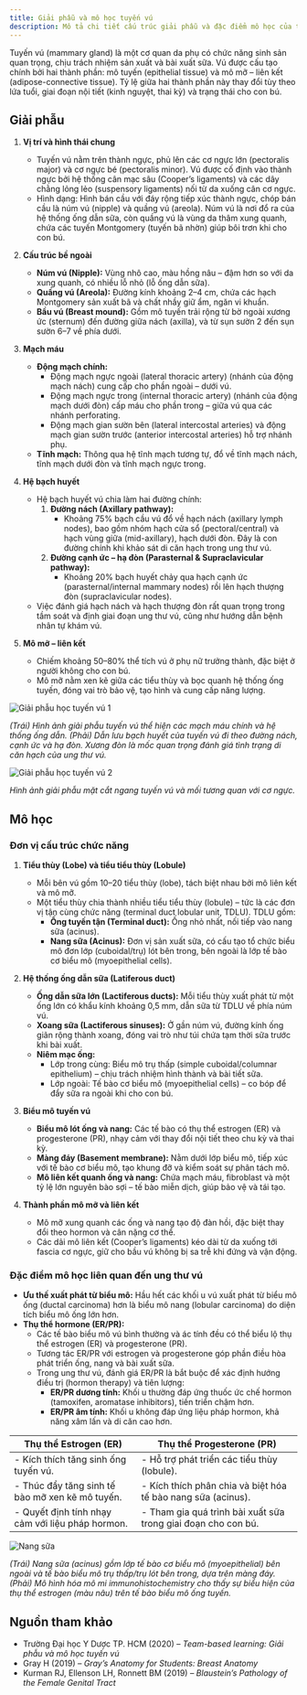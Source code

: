 ```yaml
---
title: Giải phẫu và mô học tuyến vú
description: Mô tả chi tiết cấu trúc giải phẫu và đặc điểm mô học của tuyến vú, bao gồm thành phần mô, mạch máu, hệ bạch huyết, và các đơn vị chức năng chịu tác động của hormone.
---
```


Tuyến vú (mammary gland) là một cơ quan da phụ có chức năng sinh sản quan trọng, chịu trách nhiệm sản xuất và bài xuất sữa. Vú được cấu tạo chính bởi hai thành phần: mô tuyến (epithelial tissue) và mô mỡ – liên kết (adipose-connective tissue). Tỷ lệ giữa hai thành phần này thay đổi tùy theo lứa tuổi, giai đoạn nội tiết (kinh nguyệt, thai kỳ) và trạng thái cho con bú.

## Giải phẫu

1. **Vị trí và hình thái chung**  
   - Tuyến vú nằm trên thành ngực, phủ lên các cơ ngực lớn (pectoralis major) và cơ ngực bé (pectoralis minor). Vú được cố định vào thành ngực bởi hệ thống cân mạc sâu (Cooper’s ligaments) và các dây chằng lỏng lẻo (suspensory ligaments) nối từ da xuống cân cơ ngực.  
   - Hình dạng: Hình bán cầu với đáy rộng tiếp xúc thành ngực, chóp bán cầu là núm vú (nipple) và quầng vú (areola). Núm vú là nơi đổ ra của hệ thống ống dẫn sữa, còn quầng vú là vùng da thâm xung quanh, chứa các tuyến Montgomery (tuyến bã nhờn) giúp bôi trơn khi cho con bú.  

2. **Cấu trúc bề ngoài**  
   - **Núm vú (Nipple):** Vùng nhô cao, màu hồng nâu – đậm hơn so với da xung quanh, có nhiều lỗ nhỏ (lỗ ống dẫn sữa).  
   - **Quầng vú (Areola):** Đường kính khoảng 2–4 cm, chứa các hạch Montgomery sản xuất bã và chất nhầy giữ ẩm, ngăn vi khuẩn.  
   - **Bầu vú (Breast mound):** Gồm mô tuyến trải rộng từ bờ ngoài xương ức (sternum) đến đường giữa nách (axilla), và từ sụn sườn 2 đến sụn sườn 6–7 về phía dưới.  

3. **Mạch máu**  
   - **Động mạch chính:**  
     - Động mạch ngực ngoài (lateral thoracic artery) (nhánh của động mạch nách) cung cấp cho phần ngoài – dưới vú.  
     - Động mạch ngực trong (internal thoracic artery) (nhánh của động mạch dưới đòn) cấp máu cho phần trong – giữa vú qua các nhánh perforating.  
     - Động mạch gian sườn bên (lateral intercostal arteries) và động mạch gian sườn trước (anterior intercostal arteries) hỗ trợ nhánh phụ.  
   - **Tĩnh mạch:** Thông qua hệ tĩnh mạch tương tự, đổ về tĩnh mạch nách, tĩnh mạch dưới đòn và tĩnh mạch ngực trong.

4. **Hệ bạch huyết**  
   - Hệ bạch huyết vú chia làm hai đường chính:  
     1. **Đường nách (Axillary pathway):**  
        - Khoảng 75% bạch cầu vú đổ về hạch nách (axillary lymph nodes), bao gồm nhóm hạch cửa sổ (pectoral/central) và hạch vùng giữa (mid-axillary), hạch dưới đòn. Đây là con đường chính khi khảo sát di căn hạch trong ung thư vú.  
     2. **Đường cạnh ức – hạ đòn (Parasternal & Supraclavicular pathway):**  
        - Khoảng 20% bạch huyết chảy qua hạch cạnh ức (parasternal/internal mammary nodes) rồi lên hạch thượng đòn (supraclavicular nodes).  
   - Việc đánh giá hạch nách và hạch thượng đòn rất quan trọng trong tầm soát và định giai đoạn ung thư vú, cũng như hướng dẫn bệnh nhân tự khám vú.

5. **Mô mỡ – liên kết**  
   - Chiếm khoảng 50–80% thể tích vú ở phụ nữ trưởng thành, đặc biệt ở người không cho con bú.  
   - Mô mỡ nằm xen kẽ giữa các tiểu thùy và bọc quanh hệ thống ống tuyến, đóng vai trò bảo vệ, tạo hình và cung cấp năng lượng.

![Giải phẫu học tuyến vú 1](../../../../assets/phu-khoa/giai-phau-va-mo-hoc-tuyen-vu/giai-phau-tuyen-vu-1.png)

_(Trái) Hình ảnh giải phẫu tuyến vú thể hiện các mạch máu chính và hệ thống ống dẫn. (Phải) Dẫn lưu bạch huyết của tuyến vú đi theo đường nách, cạnh ức và hạ đòn. Xương đòn là mốc quan trọng đánh giá tình trạng di căn hạch của ung thư vú._

![Giải phẫu học tuyến vú 2](../../../../assets/phu-khoa/giai-phau-va-mo-hoc-tuyen-vu/giai-phau-tuyen-vu-2.jpeg)

_Hình ảnh giải phẫu mặt cắt ngang tuyến vú và mối tương quan với cơ ngực._

## Mô học

### Đơn vị cấu trúc chức năng

1. **Tiểu thùy (Lobe) và tiểu tiểu thùy (Lobule)**  
   - Mỗi bên vú gồm 10–20 tiểu thùy (lobe), tách biệt nhau bởi mô liên kết và mô mỡ.  
   - Một tiểu thùy chia thành nhiều tiểu tiểu thùy (lobule) – tức là các đơn vị tận cùng chức năng (terminal duct lobular unit, TDLU). TDLU gồm:  
     - **Ống tuyến tận (Terminal duct):** Ống nhỏ nhất, nối tiếp vào nang sữa (acinus).  
     - **Nang sữa (Acinus):** Đơn vị sản xuất sữa, có cấu tạo tổ chức biểu mô đơn lớp (cuboidal/trụ) lót bên trong, bên ngoài là lớp tế bào cơ biểu mô (myoepithelial cells).  

2. **Hệ thống ống dẫn sữa (Latiferous duct)**  
   - **Ống dẫn sữa lớn (Lactiferous ducts):** Mỗi tiểu thùy xuất phát từ một ống lớn có khẩu kính khoảng 0,5 mm, dẫn sữa từ TDLU về phía núm vú.  
   - **Xoang sữa (Lactiferous sinuses):** Ở gần núm vú, đường kính ống giãn rộng thành xoang, đóng vai trò như túi chứa tạm thời sữa trước khi bài xuất.  
   - **Niêm mạc ống:**  
     - Lớp trong cùng: Biểu mô trụ thấp (simple cuboidal/columnar epithelium) – chịu trách nhiệm hình thành và bài tiết sữa.  
     - Lớp ngoài: Tế bào cơ biểu mô (myoepithelial cells) – co bóp để đẩy sữa ra ngoài khi cho con bú.  

3. **Biểu mô tuyến vú**  
   - **Biểu mô lót ống và nang:** Các tế bào có thụ thể estrogen (ER) và progesterone (PR), nhạy cảm với thay đổi nội tiết theo chu kỳ và thai kỳ.  
   - **Màng đáy (Basement membrane):** Nằm dưới lớp biểu mô, tiếp xúc với tế bào cơ biểu mô, tạo khung đỡ và kiểm soát sự phân tách mô.  
   - **Mô liên kết quanh ống và nang:** Chứa mạch máu, fibroblast và một tỷ lệ lớn nguyên bào sợi – tế bào miễn dịch, giúp bảo vệ và tái tạo.

4. **Thành phần mô mỡ và liên kết**  
   - Mô mỡ xung quanh các ống và nang tạo độ đàn hồi, đặc biệt thay đổi theo hormon và cân nặng cơ thể.  
   - Các dải mô liên kết (Cooper’s ligaments) kéo dài từ da xuống tới fascia cơ ngực, giữ cho bầu vú không bị sa trễ khi đứng và vận động.

### Đặc điểm mô học liên quan đến ung thư vú

- **Ưu thế xuất phát từ biểu mô:** Hầu hết các khối u vú xuất phát từ biểu mô ống (ductal carcinoma) hơn là biểu mô nang (lobular carcinoma) do diện tích biểu mô ống lớn hơn.  
- **Thụ thể hormone (ER/PR):**  
  - Các tế bào biểu mô vú bình thường và ác tính đều có thể biểu lộ thụ thể estrogen (ER) và progesterone (PR).  
  - Tương tác ER/PR với estrogen và progesterone góp phần điều hòa phát triển ống, nang và bài xuất sữa.  
  - Trong ung thư vú, đánh giá ER/PR là bắt buộc để xác định hướng điều trị (hormon therapy) và tiên lượng:  
    - **ER/PR dương tính:** Khối u thường đáp ứng thuốc ức chế hormon (tamoxifen, aromatase inhibitors), tiến triển chậm hơn.  
    - **ER/PR âm tính:** Khối u không đáp ứng liệu pháp hormon, khả năng xâm lấn và di căn cao hơn.  

| Thụ thể Estrogen (ER)                             | Thụ thể Progesterone (PR)                                                          |
| ------------------------------------------------- | ---------------------------------------------------------------------------------- |
| - Kích thích tăng sinh ống tuyến vú.             | - Hỗ trợ phát triển các tiểu thùy (lobule).                                         |
| - Thúc đẩy tăng sinh tế bào mỡ xen kẽ mô tuyến.  | - Kích thích phân chia và biệt hóa tế bào nang sữa (acinus).                      |
| - Quyết định tính nhạy cảm với liệu pháp hormon. | - Tham gia quá trình bài xuất sữa trong giai đoạn cho con bú.                     |

![Nang sữa](../../../../assets/phu-khoa/giai-phau-va-mo-hoc-tuyen-vu/nang-sua.png)

_(Trái) Nang sữa (acinus) gồm lớp tế bào cơ biểu mô (myoepithelial) bên ngoài và tế bào biểu mô trụ thấp/trụ lót bên trong, dựa trên màng đáy. (Phải) Mô hình hóa mô mi immunohistochemistry cho thấy sự biểu hiện của thụ thể estrogen (màu nâu) trên tế bào biểu mô ống tuyến._

## Nguồn tham khảo

- Trường Đại học Y Dược TP. HCM (2020) – _Team-based learning: Giải phẫu và mô học tuyến vú_  
- Gray H (2019) – _Gray’s Anatomy for Students: Breast Anatomy_  
- Kurman RJ, Ellenson LH, Ronnett BM (2019) – _Blaustein’s Pathology of the Female Genital Tract_  
